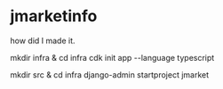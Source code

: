 # jmarketinfo

how did I made it.

mkdir infra & cd infra
cdk init app --language typescript

mkdir src & cd infra
django-admin startproject jmarket

